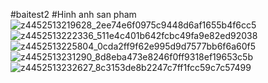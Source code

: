 #baitest2
#Hinh anh san pham
![z4452513219628_2ee74e6f0975c9448d6af1655b4f6cc5](https://github.com/khang293/baitest2/assets/92518504/98b23fdc-b587-4b5d-8a1d-76c8ae265575)
![z4452513222336_511e4c401b642fcbc49fa9e82ed92038](https://github.com/khang293/baitest2/assets/92518504/52aa2c5f-b8dc-4cd0-8039-193ece14cf26)
![z4452513225804_0cda2ff9f62e995d9d7577bb6f6a60f5](https://github.com/khang293/baitest2/assets/92518504/395d92f4-0129-4cae-8f4c-f3264cb17a0e)
![z4452513231290_8d8eba473e8246f0ff9318ef19653c5b](https://github.com/khang293/baitest2/assets/92518504/e2cba003-760c-4abb-8b34-e72dce82ae85)
![z4452513232627_8c3153de8b2247c7ff1fcc59c7c57499](https://github.com/khang293/baitest2/assets/92518504/f94afb1a-4976-4cfb-9cbd-b8e9b0e1233e)
